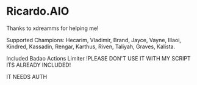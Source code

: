# Ricardo.AIO
 
Thanks to xdreamms for helping me!

Supported Champions: Hecarim, Vladimir, Brand, Jayce, Vayne, Illaoi, Kindred, Kassadin, Rengar, Karthus, Riven, Taliyah, Graves, Kalista.

Included Badao Actions Limiter !PLEASE DON'T USE IT WITH MY SCRIPT ITS ALREADY INCLUDED!

IT NEEDS AUTH
